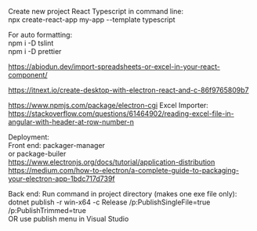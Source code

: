 Create new project React Typescript in command line:  
npx create-react-app my-app --template typescript

For auto formatting:  
npm i -D tslint  
npm i -D prettier

https://abiodun.dev/import-spreadsheets-or-excel-in-your-react-component/ 

https://itnext.io/create-desktop-with-electron-react-and-c-86f9765809b7

https://www.npmjs.com/package/electron-cgi
Excel Importer:   
https://stackoverflow.com/questions/61464902/reading-excel-file-in-angular-with-header-at-row-number-n


Deployment:   
Front end:
packager-manager   
or package-builer   
https://www.electronjs.org/docs/tutorial/application-distribution
https://medium.com/how-to-electron/a-complete-guide-to-packaging-your-electron-app-1bdc717d739f


Back end:
Run command in project directory (makes one exe file only):   
dotnet publish -r win-x64 -c Release /p:PublishSingleFile=true /p:PublishTrimmed=true   
OR use publish menu in Visual Studio

